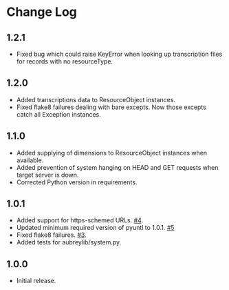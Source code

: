 Change Log
==========


1.2.1
-----

* Fixed bug which could raise KeyError when looking up transcription files for records with no resourceType.


1.2.0
-----

* Added transcriptions data to ResourceObject instances.
* Fixed flake8 failures dealing with bare excepts. Now those excepts catch all Exception instances.


1.1.0
-----

* Added supplying of dimensions to ResourceObject instances when available.
* Added prevention of system hanging on HEAD and GET requests when target server is down.
* Corrected Python version in requirements.


1.0.1
-----

* Added support for https-schemed URLs. [#4](https://github.com/unt-libraries/aubreylib/issues/4).
* Updated minimum required version of pyuntl to 1.0.1. [#5](https://github.com/unt-libraries/aubreylib/issues/5)
* Fixed flake8 failures. [#3](https://github.com/unt-libraries/aubreylib/issues/3).
* Added tests for aubreylib/system.py.


1.0.0
-----

* Initial release.
